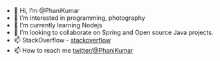 - 👋 Hi, I’m @PhaniKumar
- 👀 I’m interested in programming, photography
- 🌱 I’m currently learning Nodejs
- 💞️ I’m looking to collaborate on Spring and Open source Java projects.
- 📫 StackOverflow - [stackoverflow](https://stackoverflow.com/users/15177/phani-kumar-bhamidipati)
- 📫 How to reach me [twitter/@PhaniKumar](https://twitter.com/PhaniKumar)

<!---
PhaniKumar/PhaniKumar is a ✨ special ✨ repository because its `README.md` (this file) appears on your GitHub profile.
You can click the Preview link to take a look at your changes.
--->
